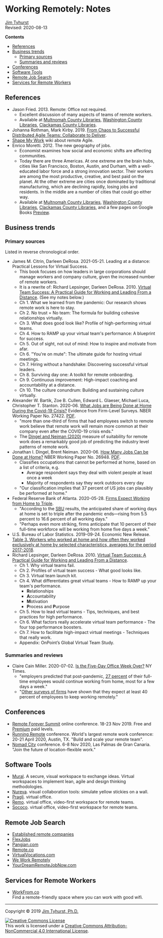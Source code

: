 # Working Remotely: Notes
[Jim Tyhurst](https://www.jimtyhurst.com)<br>
Revised: 2020-08-13

**Contents**

* [References](#references)
* [Business trends](#business-trends)
    * [Primary sources](#primary-sources)
    * [Summaries and reviews](#summaries-and-reviews)
* [Conferences](#conferences)
* [Software Tools](#software-tools)
* [Remote Job Search](#remote-job-search)
* [Services for Remote Workers](#services-for-remote-workers)


## References
* Jason Fried. 2013. Remote: Office not required.
    * Excellent discussion of many aspects of teams of remote workers.  
    * Available at [Multnomah County Libraries](https://multcolib.bibliocommons.com/item/show/988198152), [Washington County Libraries](https://wccls.bibliocommons.com/item/show/2108581143), [Clackamas County Libraries](https://lincc.ent.sirsi.net/client/en_US/lincc/search/detailnonmodal/ent:$002f$002fERC_8760_3941$002f0$002f8760_3941:OVERDRIVE:cc98f843-3183-48c9-a370-0f740e47be3e/ada?qu=jason+fried).
* Johanna Rothman, Mark Kirby. 2019. [From Chaos to Successful Distributed Agile Teams: Collaborate to Deliver](https://www.jrothman.com/books/from-chaos-to-successful-distributed-agile-teams-collaborate-to-deliver/).
* [Shape My Work](https://shapemywork.com/) wiki about remote Agile.
* Enrico Moretti. 2012. The new geography of jobs.
    * Economist examines how social and economic shifts are affecting communities.
    * Today there are three Americas. At one extreme are the brain hubs, cities like San Francisco, Boston, Austin, and Durham, with a well-educated labor force and a strong innovation sector. Their workers are among the most productive, creative, and best paid on the planet. At the other extreme are cities once dominated by traditional manufacturing, which are declining rapidly, losing jobs and residents. In the middle are a number of cities that could go either way.
    * Available at [Multnomah County Libraries](https://multcolib.bibliocommons.com/item/show/61909152), [Washington County Libraries](https://wccls.bibliocommons.com/item/show/3314413143), [Clackamas County Libraries](https://lincc.ent.sirsi.net/client/en_US/lincc/search/detailnonmodal/ent:$002f$002fSD_ILS$002f0$002fSD_ILS:645944/ada?qu=Moretti%2C+Enrico.&d=ent%3A%2F%2FSD_ILS%2F0%2FSD_ILS%3A645944%7EILS%7E0&te=ILS&rt=false%7C%7C%7CAUTHOR%7C%7C%7CAuthor), and a few pages on Google Books [Preview](https://www.google.com/books/edition/The_New_Geography_of_Jobs/br0S54w0u_sC).


## Business trends
### Primary sources
Listed in reverse chronological order.

* James M. Citrin, Darleen DeRosa. 2021-05-21. Leading at a distance: Practical Lessons for Virtual Success.
    * This book focuses on how leaders in large corporations should manage workers and company culture, given the increased number of remote workers.
    * It is a rewrite of:
        Richard Lepsinger, Darleen DeRosa. 2010. [Virtual Team Success: A Practical Guide for Working and Leading From a Distance](https://multcolib.bibliocommons.com/v2/record/S152C803245). (See my notes below.)
    * Ch 1. What we learned from the pandemic: Our research shows remote work is here to stay.
    * Ch 2. No trust = No team: The formula for building cohesive relationships virtually.
    * Ch 3. What does good look like? Profile of high-performing virtual teams.
    * Ch 4. How to RAMP up your virtual team's performance: A blueprint for success.
    * Ch 5. Out of sight, not out of mind: How to inspire and motivate from afar.
    * Ch 6. "You're on mute": The ultimate guide for hosting virtual meetings.
    * Ch 7. Hiring without a handshake: Discovering successful virtual leaders.
    * Ch 8. Surviving day one: A toolkit for remote onboarding.
    * Ch 9. Continuous improvement: High-impact coaching and accountability at a distance.
    * Ch 10. The culture conundrum: Building and sustaining culture virtually.
* Alexander W. Bartik, Zoe B. Cullen, Edward L. Glaeser, Michael Luca, Christopher T. Stanton. 2020-06. [What Jobs are Being Done at Home During the Covid-19 Crisis?](https://www.nber.org/papers/w27422) Evidence from Firm-Level Surveys. NBER Working Paper No. 27422. [PDF](https://www.nber.org/papers/w27422.pdf).
    * "more than one-third of firms that had employees switch to remote work believe that remote work will remain more common at their company even after the COVID-19 crisis ends."
    * The [Dingel and Neiman (2020)](https://www.nber.org/papers/w26948) measure of suitability for remote work does a remarkably good job of predicting the industry level patterns of remote work.
* Jonathan I. Dingel, Brent Neiman. 2020-06. [How Many Jobs Can be Done at Home?](https://www.nber.org/papers/w26948) NBER Working Paper No. 26948. [PDF](https://www.nber.org/papers/w26948.pdf).
    * Classifies occupations that cannot be performed at home, based on a list of criteria, e.g.
        * Average respondent says they deal with violent people at least once a week
        * Majority of respondents say they work outdoors every day
    * "Our classification implies that 37 percent of US jobs can plausibly be performed at home."
* Federal Reserve Bank of Atlanta. 2020-05-28. [Firms Expect Working from Home to Triple](https://www.frbatlanta.org/blogs/macroblog/2020/05/28/firms-expect-working-from-home-to-triple).
    * "According to the [SBU](https://www.frbatlanta.org/research/surveys/business-uncertainty.aspx) results, the anticipated share of working days at home is set to triple after the pandemic ends—rising from 5.5 percent to 16.6 percent of all working days."
    * "Perhaps even more striking, firms anticipate that 10 percent of their full-time workforce will be working from home five days a week."
* U.S. Bureau of Labor Statistics. 2019-09-24. Economic New Release. [Table 3. Workers who worked at home and how often they worked exclusively at home by selected characteristics, averages for the period 2017-2018](https://www.bls.gov/news.release/flex2.t03.htm).
* Richard Lepsinger, Darleen DeRosa. 2010. [Virtual Team Success: A Practical Guide for Working and Leading From a Distance](https://multcolib.bibliocommons.com/v2/record/S152C803245).
    * Ch 1. Why virtual teams fail.
    * Ch 2. Profiles of virtual team success - What good looks like.
    * Ch 3. Virtual team launch kit.
    * Ch 4. What differentiates great virtual teams - How to RAMP up your team's performance.
        * **R**elationships
        * **A**ccountability
        * **M**otivation
        * **P**rocess and **P**urpose
    * Ch 5. How to lead virtual teams - Tips, techniques, and best practices for high performance.
    * Ch 6. What factors really accelerate virtual team performance - The four top performance boosters.
    * Ch 7. How to facilitate high-impact virtual meetings - Techniques that really work.
    * Appendix: OnPoint’s Global Virtual Team Study.

### Summaries and reviews
* Claire Cain Miller. 2020-07-02. [Is the Five-Day Office Week Over?](https://www.nytimes.com/2020/07/02/upshot/is-the-five-day-office-week-over.html) NY Times.
    * "employers predicted that post-pandemic, [27 percent](https://www.frbatlanta.org/blogs/macroblog/2020/05/28/firms-expect-working-from-home-to-triple) of their full-time employees would continue working from home, most for a few days a week."
    * "[Other surveys of firms](https://www.nber.org/papers/w27422) have shown that they expect at least 40 percent of employees to keep working remotely."


## Conferences
* [Remote Forever Summit](https://RemoteForeverSummit.com/) online conference. 18-23 Nov 2019. Free and [Premium](https://RemoteForeverSummit.com/premium) paid levels.
* [Running Remote](https://runningremote.com/) conference. World's largest remote work conference: 20-21 April 2020, Austin, TX. "Build and scale your remote team".
* [Nomad City](https://www.nomadcity.org/) conference. 6-8 Nov 2020, Las Palmas de Gran Canaria. "Join the future of location-flexible work."


## Software Tools
* [Mural](https://mural.co/). A secure, visual workspace to exchange ideas. Virtual workspaces to implement lean, agile and design thinking methodologies.
* [Nureva](https://www.nureva.com/). visual collaboration tools: simulate yellow stickies on a wall.
* [Pragli](https://pragli.com/). virtual office.
* [Remo](https://remotehub.io/). virtual office, video-first workspace for remote teams.
* [Sococo](https://www.sococo.com/). virtual office, video-first workspace for remote teams.


## Remote Job Search
* [Established remote companies](https://github.com/yanirs/established-remote)
* [FlexJobs](https://www.flexjobs.com/)
* [Pangian.com](https://pangian.com/)
* [Remote.co](https://remote.co/)
* [VirtualVocations.com](https://www.virtualvocations.com/)
* [We Work Remotely](https://weworkremotely.com/)
* [YourDreamRemoteJobNow.com](https://yourdreamremotejobnow.com/)


## Services for Remote Workers
* [WorkFrom.co](https://workfrom.co/)  
Find a remote-friendly space where you can work with good wifi.


---

Copyright &copy; 2019 [Jim Tyhurst, Ph.D.](https://www.jimtyhurst.com)

<a rel="license" href="http://creativecommons.org/licenses/by-nc/4.0/"><img alt="Creative Commons License" style="border-width:0" src="https://i.creativecommons.org/l/by-nc/4.0/88x31.png" /></a><br />This work is licensed under a <a rel="license" href="http://creativecommons.org/licenses/by-nc/4.0/">Creative Commons Attribution-NonCommercial 4.0 International License</a>.
